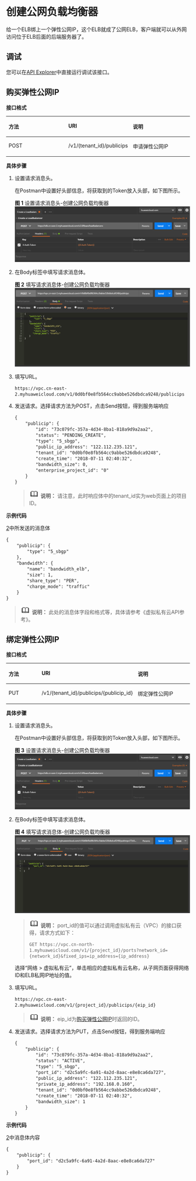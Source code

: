 # 创建公网负载均衡器<a name="elb_qs_0005"></a>

给一个ELB绑上一个弹性公网IP，这个ELB就成了公网ELB，客户端就可以从外网访问位于ELB后面的后端服务器了。

## 调试<a name="zh-cn_topic_0135706211_section3683205810399"></a>

您可以在[API Explorer](https://apiexplorer.developer.huaweicloud.com/apiexplorer/doc?product=ELB&api=CreateLoadbalancer&version=v2)中直接运行调试该接口。

## 购买弹性公网IP<a name="zh-cn_topic_0135706211_section2787194773920"></a>

**接口格式**

<a name="zh-cn_topic_0135706211_table1836811442916"></a>
<table><thead align="left"><tr id="zh-cn_topic_0135706211_row113681147293"><th class="cellrowborder" valign="top" width="33.33333333333333%" id="mcps1.1.4.1.1"><p id="zh-cn_topic_0135706211_p123681849299"><a name="zh-cn_topic_0135706211_p123681849299"></a><a name="zh-cn_topic_0135706211_p123681849299"></a>方法</p>
</th>
<th class="cellrowborder" valign="top" width="33.3033303330333%" id="mcps1.1.4.1.2"><p id="zh-cn_topic_0135706211_p113689492917"><a name="zh-cn_topic_0135706211_p113689492917"></a><a name="zh-cn_topic_0135706211_p113689492917"></a>URI</p>
</th>
<th class="cellrowborder" valign="top" width="33.36333633363336%" id="mcps1.1.4.1.3"><p id="zh-cn_topic_0135706211_p18368104162912"><a name="zh-cn_topic_0135706211_p18368104162912"></a><a name="zh-cn_topic_0135706211_p18368104162912"></a>说明</p>
</th>
</tr>
</thead>
<tbody><tr id="zh-cn_topic_0135706211_row93681452910"><td class="cellrowborder" valign="top" width="33.33333333333333%" headers="mcps1.1.4.1.1 "><p id="zh-cn_topic_0135706211_p73684412293"><a name="zh-cn_topic_0135706211_p73684412293"></a><a name="zh-cn_topic_0135706211_p73684412293"></a>POST</p>
</td>
<td class="cellrowborder" valign="top" width="33.3033303330333%" headers="mcps1.1.4.1.2 "><p id="zh-cn_topic_0135706211_p193681341292"><a name="zh-cn_topic_0135706211_p193681341292"></a><a name="zh-cn_topic_0135706211_p193681341292"></a>/v1/{tenant_id}/publicips</p>
</td>
<td class="cellrowborder" valign="top" width="33.36333633363336%" headers="mcps1.1.4.1.3 "><p id="zh-cn_topic_0135706211_p53680442916"><a name="zh-cn_topic_0135706211_p53680442916"></a><a name="zh-cn_topic_0135706211_p53680442916"></a>申请弹性公网IP</p>
</td>
</tr>
</tbody>
</table>

**具体步骤**

1.  设置请求消息头。

    在Postman中设置好头部信息，将获取到的Token放入头部，如下图所示。

    **图 1**  设置请求消息头-创建公网负载均衡器<a name="zh-cn_topic_0135706211_fig9382217111"></a>  
    ![](figures/设置请求消息头-创建公网负载均衡器.png "设置请求消息头-创建公网负载均衡器")

2.  <a name="zh-cn_topic_0135706211_li95182052144919"></a>在Body标签中填写请求消息体。

    **图 2**  填写请求消息体-创建公网负载均衡器<a name="zh-cn_topic_0135706211_fig11281234914"></a>  
    ![](figures/填写请求消息体-创建公网负载均衡器.png "填写请求消息体-创建公网负载均衡器")

3.  填写URL。

    ```
    https://vpc.cn-east-2.myhuaweicloud.com/v1/0d0bf0e8fb564cc9abbe526dbdca9248/publicips
    ```

4.  发送请求。选择请求方法为POST，点击Send按钮，得到服务端响应

    ```
    {
        "publicip": {
            "id": "73c079fc-357a-4d34-8ba1-818a9d9a2aa2",
            "status": "PENDING_CREATE",
            "type": "5_sbgp",
            "public_ip_address": "122.112.235.121",
            "tenant_id": "0d0bf0e8fb564cc9abbe526dbdca9248",
            "create_time": "2018-07-11 02:40:32",
            "bandwidth_size": 0,
            "enterprise_project_id": "0"
        }
    }
    ```

    >![](public_sys-resources/icon-note.gif) **说明：** 
    >请注意，此时响应体中的tenant\_id实为web页面上的项目ID。


**示例代码**

[2](#zh-cn_topic_0135706211_li95182052144919)中所发送的消息体

```
{
    "publicip": {
        "type": "5_sbgp"
    },
    "bandwidth": {
        "name": "bandwidth_elb",
        "size": 1,
        "share_type": "PER",
        "charge_mode": "traffic"
    }
}
```

>![](public_sys-resources/icon-note.gif) **说明：** 
>此处的消息体字段和格式等，具体请参考《虚拟私有云API参考》。

## 绑定弹性公网IP<a name="zh-cn_topic_0135706211_section137585014302"></a>

**接口格式**

<a name="zh-cn_topic_0135706211_table128792007305"></a>
<table><thead align="left"><tr id="zh-cn_topic_0135706211_row1887815010305"><th class="cellrowborder" valign="top" width="18.18%" id="mcps1.1.4.1.1"><p id="zh-cn_topic_0135706211_p1587816053011"><a name="zh-cn_topic_0135706211_p1587816053011"></a><a name="zh-cn_topic_0135706211_p1587816053011"></a>方法</p>
</th>
<th class="cellrowborder" valign="top" width="51.519999999999996%" id="mcps1.1.4.1.2"><p id="zh-cn_topic_0135706211_p5878200193020"><a name="zh-cn_topic_0135706211_p5878200193020"></a><a name="zh-cn_topic_0135706211_p5878200193020"></a>URI</p>
</th>
<th class="cellrowborder" valign="top" width="30.3%" id="mcps1.1.4.1.3"><p id="zh-cn_topic_0135706211_p4878603301"><a name="zh-cn_topic_0135706211_p4878603301"></a><a name="zh-cn_topic_0135706211_p4878603301"></a>说明</p>
</th>
</tr>
</thead>
<tbody><tr id="zh-cn_topic_0135706211_row1487910043015"><td class="cellrowborder" valign="top" width="18.18%" headers="mcps1.1.4.1.1 "><p id="zh-cn_topic_0135706211_p7879105308"><a name="zh-cn_topic_0135706211_p7879105308"></a><a name="zh-cn_topic_0135706211_p7879105308"></a>PUT</p>
</td>
<td class="cellrowborder" valign="top" width="51.519999999999996%" headers="mcps1.1.4.1.2 "><p id="zh-cn_topic_0135706211_p38793023010"><a name="zh-cn_topic_0135706211_p38793023010"></a><a name="zh-cn_topic_0135706211_p38793023010"></a>/v1/{tenant_id}/publicips/{publicip_id}</p>
</td>
<td class="cellrowborder" valign="top" width="30.3%" headers="mcps1.1.4.1.3 "><p id="zh-cn_topic_0135706211_p587914019306"><a name="zh-cn_topic_0135706211_p587914019306"></a><a name="zh-cn_topic_0135706211_p587914019306"></a>绑定弹性公网IP</p>
</td>
</tr>
</tbody>
</table>

**具体步骤**

1.  设置请求消息头。

    在Postman中设置好头部信息，将获取到的Token放入头部，如下图所示。

    **图 3**  设置请求消息头-创建公网负载均衡器<a name="zh-cn_topic_0135706211_fig927314531819"></a>  
    ![](figures/设置请求消息头-创建公网负载均衡器.png "设置请求消息头-创建公网负载均衡器")

2.  <a name="zh-cn_topic_0135706211_li148803073011"></a>在Body标签中填写请求消息体。

    **图 4**  填写请求消息体-创建公网负载均衡器<a name="zh-cn_topic_0135706211_fig10235147923"></a>  
    ![](figures/填写请求消息体-创建公网负载均衡器-0.png "填写请求消息体-创建公网负载均衡器-0")

    >![](public_sys-resources/icon-note.gif) **说明：** 
    >port\_id的值可以通过调用虚拟私有云（VPC）的接口获得，请求方式如下：
    >```
    >GET https://vpc.cn-north-1.myhuaweicloud.com/v1/{project_id}/ports?network_id={network_id}&fixed_ips=ip_address={ip_address}
    >```

    选择“网络 \> 虚拟私有云”，单击相应的虚拟私有云名称，从子网页面获得网络ID和ELB私网IP地址的值。

3.  填写URL。

    ```
    https://vpc.cn-east-2.myhuaweicloud.com/v1/{project_id}/publicips/{eip_id}
    ```

    >![](public_sys-resources/icon-note.gif) **说明：** 
    >eip\_id为[购买弹性公网IP](#zh-cn_topic_0135706211_section2787194773920)时返回的ID。

4.  发送请求。选择请求方法为PUT，点击Send按钮，得到服务端响应

    ```
    {
        "publicip": {
            "id": "73c079fc-357a-4d34-8ba1-818a9d9a2aa2",
            "status": "ACTIVE",
            "type": "5_sbgp",
            "port_id": "d2c5a9fc-6a91-4a2d-8aac-e8e8ca6da727",
            "public_ip_address": "122.112.235.121",
            "private_ip_address": "192.168.0.160",
            "tenant_id": "0d0bf0e8fb564cc9abbe526dbdca9248",
            "create_time": "2018-07-11 02:40:32",
            "bandwidth_size": 1
        }
    }
    ```


**示例代码**

[2](#zh-cn_topic_0135706211_li148803073011)中消息体内容

```
{
    "publicip": {
        "port_id": "d2c5a9fc-6a91-4a2d-8aac-e8e8ca6da727"
    }
}
```

